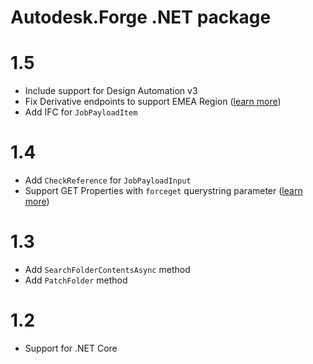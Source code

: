 # Autodesk.Forge .NET package

# 1.5
* Include support for Design Automation v3
* Fix Derivative endpoints to support EMEA Region ([learn more](https://forge.autodesk.com/blog/bim-360-docs-api-changes-access-data-european-data-center))
* Add IFC for `JobPayloadItem`

# 1.4 
* Add `CheckReference` for `JobPayloadInput`
* Support GET Properties with `forceget` querystring parameter ([learn more](https://forge.autodesk.com/blog/faster-get-hierarchy-api-and-how-solve-error-413))

# 1.3
* Add `SearchFolderContentsAsync` method
* Add `PatchFolder` method

# 1.2 
* Support for .NET Core

